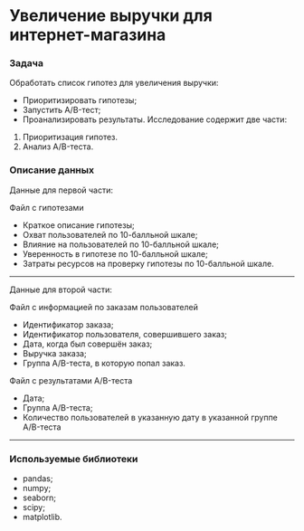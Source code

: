 # Увеличение выручки для интернет-магазина 
### Задача
Обработать список гипотез для увеличения выручки: 
- Приоритизировать гипотезы; 
- Запустить A/B-тест; 
- Проанализировать результаты. 
Исследование содержит две части: 
1. Приоритизация гипотез. 
2. Анализ A/B-теста. 

### Описание данных 
Данные для первой части:

Файл с гипотезами
- Краткое описание гипотезы;
- Охват пользователей по 10-балльной шкале;
- Влияние на пользователей по 10-балльной шкале;
- Уверенность в гипотезе по 10-балльной шкале;
- Затраты ресурсов на проверку гипотезы по 10-балльной шкале. 

--- 
Данные для второй части: 

Файл с информацией по заказам пользователей
- Идентификатор заказа;
- Идентификатор пользователя, совершившего заказ;
- Дата, когда был совершён заказ;
- Выручка заказа;
- Группа A/B-теста, в которую попал заказ.

Файл с результатами A/B-теста
- Дата;
- Группа A/B-теста;
- Количество пользователей в указанную дату в указанной группе A/B-теста
--- 
### Используемые библиотеки 
- pandas;
- numpy; 
- seaborn; 
- scipy;
- matplotlib. 
